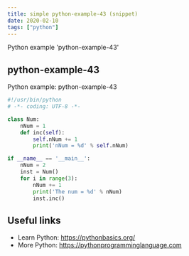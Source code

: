 ```yaml
---
title: simple python-example-43 (snippet)
date: 2020-02-10
tags: ["python"]
---
```

Python example 'python-example-43'


## python-example-43

Python example: python-example-43

```python
#!/usr/bin/python
# -*- coding: UTF-8 -*-

class Num:
    nNum = 1
    def inc(self):
        self.nNum += 1
        print('nNum = %d' % self.nNum)

if __name__ == '__main__':
    nNum = 2
    inst = Num()
    for i in range(3):
        nNum += 1
        print('The num = %d' % nNum)
        inst.inc()


```

## Useful links

- Learn Python: https://pythonbasics.org/
- More Python: https://pythonprogramminglanguage.com
